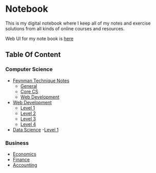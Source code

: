 # Notebook

This is my digital notebook where I keep all of my notes and exercise solutions from all kinds of online courses and resources.

Web UI for my note book is [here](https://notebook-client.herokuapp.com/)

## Table Of Content

### Computer Science
- [Feynman Technique Notes](/feynman-notes)
  - [General](/general-notes)
  - [Core CS](/feynman-notes/core-cs)
  - [Web Development](/feynman-notes/web-dev)
- [Web Development](/web-development)
  - [Level 1](/web-development/level-1)
  - [Level 2](/web-development/level-2)
  - [Level 3](/web-development/level-3)
  - [Level 4](/web-development/level-4)
- [Data Science](/data-science)
  -[Level 1](/data-science/level-1)

 ### Business
 - [Economics](/economics)
 - [Finance](/finance)
 - [Accounting](/accounting)
